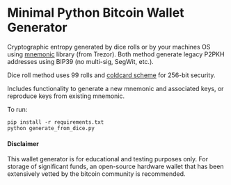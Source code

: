 # Minimal Python Bitcoin Wallet Generator

Cryptographic entropy generated by dice rolls or by your machines OS using [mnemonic](https://pypi.org/project/mnemonic/) library (from Trezor). Both method generate legacy P2PKH addresses using BIP39 (no multi-sig, SegWit, etc.).

Dice roll method uses 99 rolls and [coldcard scheme](https://coldcard.com/docs/verifying-dice-roll-math/) for 256-bit security.

Includes functionality to generate a new mnemonic and associated keys, or reproduce keys from existing mnemonic.

To run:
```
pip install -r requirements.txt
python generate_from_dice.py
```


#### Disclaimer
This wallet generator is for educational and testing purposes only. For storage of significant funds, an open-source hardware wallet that has been extensively vetted by the bitcoin community is recommended.
